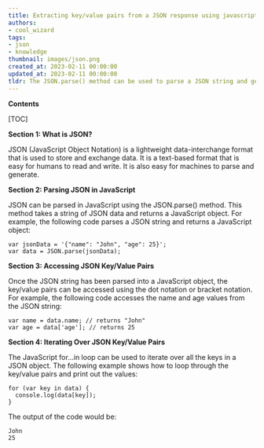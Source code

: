 ```yaml
---
title: Extracting key/value pairs from a JSON response using javascript
authors:
- cool_wizard
tags:
- json
- knowledge
thumbnail: images/json.png
created_at: 2023-02-11 00:00:00
updated_at: 2023-02-11 00:00:00
tldr: The JSON.parse() method can be used to parse a JSON string and get the key/value pairs.
---
```


**Contents**

[TOC]

**Section 1: What is JSON?**

JSON (JavaScript Object Notation) is a lightweight data-interchange format that is used to store and exchange data. It is a text-based format that is easy for humans to read and write. It is also easy for machines to parse and generate.

**Section 2: Parsing JSON in JavaScript**

JSON can be parsed in JavaScript using the JSON.parse() method. This method takes a string of JSON data and returns a JavaScript object. For example, the following code parses a JSON string and returns a JavaScript object:

```
var jsonData = '{"name": "John", "age": 25}';
var data = JSON.parse(jsonData);
```

**Section 3: Accessing JSON Key/Value Pairs**

Once the JSON string has been parsed into a JavaScript object, the key/value pairs can be accessed using the dot notation or bracket notation. For example, the following code accesses the name and age values from the JSON string:

```
var name = data.name; // returns "John"
var age = data['age']; // returns 25
```

**Section 4: Iterating Over JSON Key/Value Pairs**

The JavaScript for...in loop can be used to iterate over all the keys in a JSON object. The following example shows how to loop through the key/value pairs and print out the values:

```
for (var key in data) {
  console.log(data[key]);
}
```

The output of the code would be:

```
John
25
```
